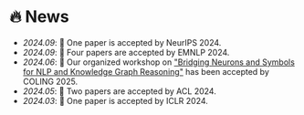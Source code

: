 # 🔥 News
- *2024.09*: 🎉 One paper is accepted by NeurIPS 2024.
- *2024.09*: 🎉 Four papers are accepted by EMNLP 2024.
- *2024.06*: 🎉 Our organized workshop on ["Bridging Neurons and Symbols for NLP and Knowledge Graph Reasoning"](https://neusymbridge.github.io/) has been accepted by COLING 2025.
- *2024.05*: 🎉 Two papers are accepted by ACL 2024.
- *2024.03*: 🎉 One paper is accepted by ICLR 2024.
<!--
- *2024.02*: 🎉 Three papers are accepted by COLING 2024.
-->
